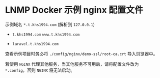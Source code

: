 # LNMP Docker 示例 nginx 配置文件

示例域名 `*.t.khs1994.com` (解析到 `127.0.0.1`)

* `t.khs1994.com` `www.t.khs1994.com`

* `laravel.t.khs1994.com`

查看示例项目时务必将 `./config/nginx/demo-ssl/root-ca.crt` 导入浏览器中。

若使用 `NGINX` 代理其他服务，当其他服务不可用后，请将配置文件改为 `*.config`，否则 `NGINX` 将无法启动。
